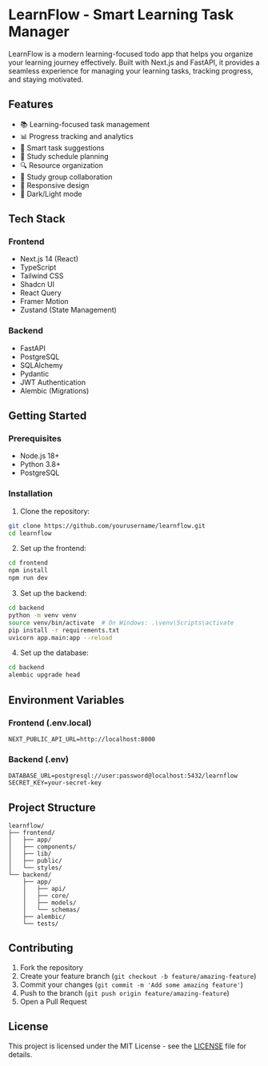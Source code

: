 # LearnFlow - Smart Learning Task Manager

LearnFlow is a modern learning-focused todo app that helps you organize your learning journey effectively. Built with Next.js and FastAPI, it provides a seamless experience for managing your learning tasks, tracking progress, and staying motivated.

## Features

- 📚 Learning-focused task management
- 📊 Progress tracking and analytics
- 🎯 Smart task suggestions
- 📅 Study schedule planning
- 🔍 Resource organization
- 🤝 Study group collaboration
- 📱 Responsive design
- 🌙 Dark/Light mode

## Tech Stack

### Frontend
- Next.js 14 (React)
- TypeScript
- Tailwind CSS
- Shadcn UI
- React Query
- Framer Motion
- Zustand (State Management)

### Backend
- FastAPI
- PostgreSQL
- SQLAlchemy
- Pydantic
- JWT Authentication
- Alembic (Migrations)

## Getting Started

### Prerequisites
- Node.js 18+
- Python 3.8+
- PostgreSQL

### Installation

1. Clone the repository:
```bash
git clone https://github.com/yourusername/learnflow.git
cd learnflow
```

2. Set up the frontend:
```bash
cd frontend
npm install
npm run dev
```

3. Set up the backend:
```bash
cd backend
python -m venv venv
source venv/bin/activate  # On Windows: .\venv\Scripts\activate
pip install -r requirements.txt
uvicorn app.main:app --reload
```

4. Set up the database:
```bash
cd backend
alembic upgrade head
```

## Environment Variables

### Frontend (.env.local)
```
NEXT_PUBLIC_API_URL=http://localhost:8000
```

### Backend (.env)
```
DATABASE_URL=postgresql://user:password@localhost:5432/learnflow
SECRET_KEY=your-secret-key
```

## Project Structure

```
learnflow/
├── frontend/
│   ├── app/
│   ├── components/
│   ├── lib/
│   ├── public/
│   └── styles/
└── backend/
    ├── app/
    │   ├── api/
    │   ├── core/
    │   ├── models/
    │   └── schemas/
    ├── alembic/
    └── tests/
```

## Contributing

1. Fork the repository
2. Create your feature branch (`git checkout -b feature/amazing-feature`)
3. Commit your changes (`git commit -m 'Add some amazing feature'`)
4. Push to the branch (`git push origin feature/amazing-feature`)
5. Open a Pull Request

## License

This project is licensed under the MIT License - see the [LICENSE](LICENSE) file for details.
